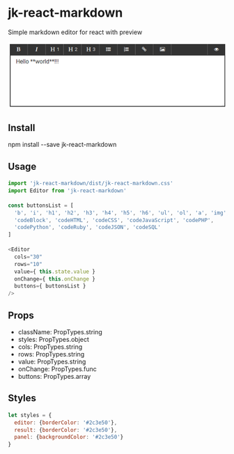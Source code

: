 # jk-react-markdown
Simple markdown editor for react with preview

![jk-react-markdown screenshot](https://raw.githubusercontent.com/justkost/jk-react-markdown/master/screenshot.png)

## Install

npm install --save jk-react-markdown

## Usage

```js
import 'jk-react-markdown/dist/jk-react-markdown.css'
import Editor from 'jk-react-markdown'

const buttonsList = [
  'b', 'i', 'h1', 'h2', 'h3', 'h4', 'h5', 'h6', 'ul', 'ol', 'a', 'img',
  'codeBlock', 'codeHTML', 'codeCSS', 'codeJavaScript', 'codePHP',
  'codePython', 'codeRuby', 'codeJSON', 'codeSQL'
]

<Editor
  cols="30"
  rows="10"
  value={ this.state.value }
  onChange={ this.onChange }
  buttons={ buttonsList }
/>
```

## Props

* className: PropTypes.string
* styles: PropTypes.object
* cols: PropTypes.string
* rows: PropTypes.string
* value: PropTypes.string
* onChange: PropTypes.func
* buttons: PropTypes.array

## Styles

```js
let styles = {
  editor: {borderColor: '#2c3e50'},
  result: {borderColor: '#2c3e50'},
  panel: {backgroundColor: '#2c3e50'}
}
```
